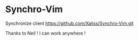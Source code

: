 Synchro-Vim
===========

Synchronize client
https://github.com/Xaliss/Synchro-Vim.git

Thanks to Neil !
I can work anywhere !

